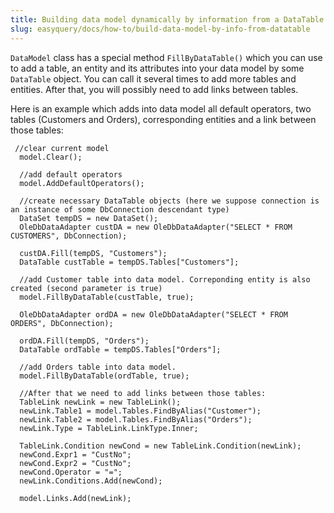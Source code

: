 ```yaml
---
title: Building data model dynamically by information from a DataTable
slug: easyquery/docs/how-to/build-data-model-by-info-from-datatable
---
```



`DataModel` class has a special method `FillByDataTable()` which you can use to add a table, an entity and its attributes into your data model by some `DataTable` object. You can call it several times to add more tables and entities. After that, you will possibly need to add links between tables.

Here is an example which adds into data model all default operators, two tables (Customers and Orders), corresponding entities and a link between those tables: 

```
 //clear current model
  model.Clear();
 
  //add default operators
  model.AddDefaultOperators();
 
  //create necessary DataTable objects (here we suppose connection is an instance of some DbConnection descendant type)
  DataSet tempDS = new DataSet();
  OleDbDataAdapter custDA = new OleDbDataAdapter("SELECT * FROM CUSTOMERS", DbConnection);
 
  custDA.Fill(tempDS, "Customers");
  DataTable custTable = tempDS.Tables["Customers"];
 
  //add Customer table into data model. Correponding entity is also created (second parameter is true)
  model.FillByDataTable(custTable, true);
 
  OleDbDataAdapter ordDA = new OleDbDataAdapter("SELECT * FROM ORDERS", DbConnection);
 
  ordDA.Fill(tempDS, "Orders");
  DataTable ordTable = tempDS.Tables["Orders"];
 
  //add Orders table into data model.
  model.FillByDataTable(ordTable, true);
 
  //After that we need to add links between those tables:
  TableLink newLink = new TableLink();
  newLink.Table1 = model.Tables.FindByAlias("Customer");
  newLink.Table2 = model.Tables.FindByAlias("Orders");
  newLink.Type = TableLink.LinkType.Inner;
 
  TableLink.Condition newCond = new TableLink.Condition(newLink);
  newCond.Expr1 = "CustNo";
  newCond.Expr2 = "CustNo";
  newCond.Operator = "=";
  newLink.Conditions.Add(newCond);
 
  model.Links.Add(newLink);
```